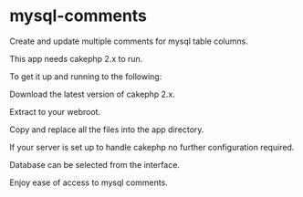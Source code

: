 mysql-comments
==============

Create and update multiple comments for mysql table columns.

This app needs cakephp 2.x to run.

To get it up and running to the following:

Download the latest version of cakephp 2.x.

Extract to your webroot.

Copy and replace all the files into the app directory.

If your server is set up to handle cakephp no further configuration required.

Database can be selected from the interface.

Enjoy ease of access to mysql comments.
